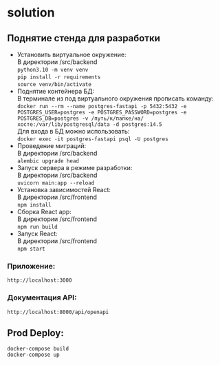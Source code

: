 # solution

## Поднятие стенда для разработки

- Установить виртуальное окружение:  
В директории /src/backend   
```python3.10 -m venv venv```  
```pip install -r requirements```   
```source venv/bin/activate```  
- Поднятие контейнера БД:  
 В терминале из под виртуального окружения прописать команду:    
```docker run --rm --name postgres-fastapi -p 5432:5432 -e POSTGRES_USER=postgres -e POSTGRES_PASSWORD=postgres -e POSTGRES_DB=postgres -v /путь/к/папке/на/хосте:/var/lib/postgresql/data -d postgres:14.5```  
Для входа в БД можно использовать:  
```docker exec -it postgres-fastapi psql -U postgres```   
- Проведение миграций:  
В директории /src/backend  
```alembic upgrade head```  
- Запуск сервера в режиме разработки:  
В директории /src/backend    
```uvicorn main:app --reload```
- Установка зависимостей React:  
В директории /src/frontend  
```npm install```  
- Сборка React app:  
 В директории /src/frontend  
```npm run build```  
- Запуск React:  
В директории /src/frontend  
```npm start```  

### Приложение:  

```http://localhost:3000```

### Документация API:  

```http://localhost:8000/api/openapi```

## Prod Deploy:  

```docker-compose build```   
```docker-compose up```